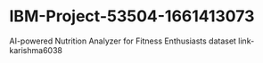 # IBM-Project-53504-1661413073
AI-powered Nutrition Analyzer for Fitness Enthusiasts
dataset link-karishma6038
